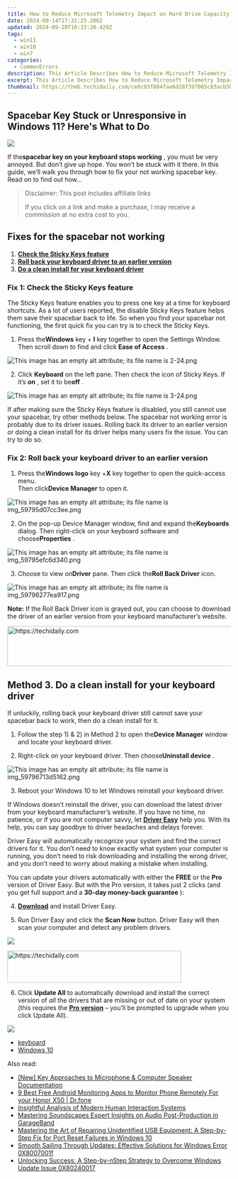 ```yaml
---
title: How to Reduce Microsoft Telemetry Impact on Hard Drive Capacity in Windows 11 Systems
date: 2024-09-14T17:31:25.206Z
updated: 2024-09-20T16:33:20.429Z
tags:
  - win11
  - win10
  - win7
categories:
  - CommonErrors
description: This Article Describes How to Reduce Microsoft Telemetry Impact on Hard Drive Capacity in Windows 11 Systems
excerpt: This Article Describes How to Reduce Microsoft Telemetry Impact on Hard Drive Capacity in Windows 11 Systems
thumbnail: https://thmb.techidaily.com/ce6c03f084faa6d28f397065c83acb50be7be1ae3bde8fc728fb219e33b59c83.jpeg
---
```


## Spacebar Key Stuck or Unresponsive in Windows 11? Here's What to Do

![](https://images.drivereasy.com/wp-content/uploads/2017/07/img_59794b70c58e8.jpg)

 If the**spacebar key on your keyboard stops working** , you must be very annoyed. But don’t give up hope. You won’t be stuck with it there. In this guide, we’ll walk you through how to fix your not working spacebar key. Read on to find out how…

>  Disclaimer: This post includes affiliate links
>
>  If you click on a link and make a purchase, I may receive a commission at no extra cost to you.
>

## Fixes for the spacebar not working

1. [**Check the Sticky Keys feature**](#method1)
2. [**Roll back your keyboard driver to an earlier version**](#method2)
3. [**Do a clean install for your keyboard driver**](#method3)

### Fix 1: Check the Sticky Keys feature

 The Sticky Keys feature enables you to press one key at a time for keyboard shortcuts. As a lot of users reported, the disable Sticky Keys feature helps them save their spacebar back to life. So when you find your spacebar not functioning, the first quick fix you can try is to check the Sticky Keys.

 1) Press the**Windows** key + **I** key together to open the Settings Window.  
 Then scroll down to find and click **Ease of Access** .

![This image has an empty alt attribute; its file name is 2-24.png](https://images.drivereasy.com/wp-content/uploads/2017/06/2-24.png)

 2) Click **Keyboard** on the left pane. Then check the icon of Sticky Keys. If it’s **on** , set it to be**off** .

![This image has an empty alt attribute; its file name is 3-24.png](https://images.drivereasy.com/wp-content/uploads/2017/06/3-24.png)

 If after making sure the Sticky Keys feature is disabled, you still cannot use your spacebar, try other methods below. The spacebar not working error is probably due to its driver issues. Rolling back its driver to an earlier version or doing a clean install for its driver helps many users fix the issue. You can try to do so.

### Fix 2:   Roll back your keyboard driver to an earlier version

 1) Press the**Windows logo**  key +**X** key together to open the quick-access menu.  
 Then click**Device Manager** to open it.

![This image has an empty alt attribute; its file name is img_59795d07cc3ee.png](https://images.drivereasy.com/wp-content/uploads/2017/07/img_59795d07cc3ee.png)

 2) On the pop-up Device Manager window, find and expand the**Keyboards** dialog. Then right-click on your keyboard software and choose**Properties** .

![This image has an empty alt attribute; its file name is img_59795efc6d340.png](https://images.drivereasy.com/wp-content/uploads/2017/07/img_59795efc6d340.png)

 3) Choose to view on**Driver** pane. Then click the**Roll Back Driver** icon.

![This image has an empty alt attribute; its file name is img_59796277ea917.png](https://images.drivereasy.com/wp-content/uploads/2017/07/img_59796277ea917.png)

**Note:** If the Roll Back Driver icon is grayed out, you can choose to download the driver of an earlier version from your keyboard manufacturer’s website.

<!-- affiliate ads begin -->
<a href="https://unicoeye.pxf.io/c/5597632/2134489/18498" target="_top" id="2134489">
  <img src="//a.impactradius-go.com/display-ad/18498-2134489" border="0" alt="https://techidaily.com" width="728" height="90"/>
</a>
<img height="0" width="0" src="https://unicoeye.pxf.io/i/5597632/2134489/18498" style="position:absolute;visibility:hidden;" border="0" />
<!-- affiliate ads end -->

## Method 3\. Do a clean install for your keyboard driver

 If unluckily, rolling back your keyboard driver still cannot save your spacebar back to work, then do a clean install for it.

 1) Follow the step 1) & 2) in Method 2 to open the**Device Manager** window and locate your keyboard driver.

 2) Right-click on your keyboard driver. Then choose**Uninstall device** .

![This image has an empty alt attribute; its file name is img_59796713d5162.png](https://images.drivereasy.com/wp-content/uploads/2017/07/img_59796713d5162.png)

3) Reboot your Windows 10 to let Windows reinstall your keyboard driver.

 If Windows doesn’t reinstall the driver, you can download the latest driver from your keyboard manufacturer’s website. If you have no time, no patience, or if you are not computer savvy, let **[Driver Easy](https://tools.techidaily.com/drivereasy/download/)**  help you. With its help, you can say goodbye to driver headaches and delays forever.

 Driver Easy will automatically recognize your system and find the correct drivers for it. You don’t need to know exactly what system your computer is running, you don’t need to risk downloading and installing the wrong driver, and you don’t need to worry about making a mistake when installing.

 You can update your drivers automatically with either the **FREE**   or the **Pro**   version of Driver Easy. But with the Pro version, it takes just 2 clicks (and you get full support and a **30-day money-back guarantee** ):

 4) **[Download](https://tools.techidaily.com/drivereasy/download/)**   and install Driver Easy.  
  
 5) Run Driver Easy and click the **Scan Now**   button. Driver Easy will then scan your computer and detect any problem drivers.

![](https://images.drivereasy.com/wp-content/uploads/2023/03/Driver-Easy-download-needed-1200x900.jpg)

<!-- affiliate ads begin -->
<a href="https://aligracehair.sjv.io/c/5597632/2135373/19272" target="_top" id="2135373">
  <img src="//a.impactradius-go.com/display-ad/19272-2135373" border="0" alt="https://techidaily.com" width="392" height="72"/>
</a>
<img height="0" width="0" src="https://aligracehair.sjv.io/i/5597632/2135373/19272" style="position:absolute;visibility:hidden;" border="0" />
<!-- affiliate ads end -->

 6) Click **Update All** to automatically download and install the correct version of _all_ the drivers that are missing or out of date on your system (this requires the [**Pro version**](https://tools.techidaily.com/drivereasy/download/) – you’ll be prompted to upgrade when you click Update All).

![](https://images.drivereasy.com/wp-content/uploads/2020/11/de-2-7.jpg)

* [keyboard](https://bellelily.pxf.io/m5azgm)
* [Windows 10](https://tools.techidaily.com/drivereasy/download/)

<ins class="adsbygoogle"
     style="display:block"
     data-ad-format="autorelaxed"
     data-ad-client="ca-pub-7571918770474297"
     data-ad-slot="1223367746"></ins>

<ins class="adsbygoogle"
     style="display:block"
     data-ad-client="ca-pub-7571918770474297"
     data-ad-slot="8358498916"
     data-ad-format="auto"
     data-full-width-responsive="true"></ins>

<span class="atpl-alsoreadstyle">Also read:</span>
<div><ul>
<li><a href="https://screen-capture.techidaily.com/new-key-approaches-to-microphone-and-computer-speaker-documentation/"><u>[New] Key Approaches to Microphone & Computer Speaker Documentation</u></a></li>
<li><a href="https://android-location.techidaily.com/9-best-free-android-monitoring-apps-to-monitor-phone-remotely-for-your-honor-x50-drfone-by-drfone-virtual/"><u>9 Best Free Android Monitoring Apps to Monitor Phone Remotely For your Honor X50 | Dr.fone</u></a></li>
<li><a href="https://extra-lessons.techidaily.com/insightful-analysis-of-modern-human-interaction-systems/"><u>Insightful Analysis of Modern Human Interaction Systems</u></a></li>
<li><a href="https://extra-tips.techidaily.com/mastering-soundscapes-expert-insights-on-audio-post-production-in-garageband/"><u>Mastering Soundscapes Expert Insights on Audio Post-Production in GarageBand</u></a></li>
<li><a href="https://common-error.techidaily.com/mastering-the-art-of-repairing-unidentified-usb-equipment-a-step-by-step-fix-for-port-reset-failures-in-windows-10/"><u>Mastering the Art of Repairing Unidentified USB Equipment: A Step-by-Step Fix for Port Reset Failures in Windows 10</u></a></li>
<li><a href="https://common-error.techidaily.com/smooth-sailing-through-updates-effective-solutions-for-windows-error-0x8007001f/"><u>Smooth Sailing Through Updates: Effective Solutions for Windows Error 0X8007001f</u></a></li>
<li><a href="https://common-error.techidaily.com/unlocking-success-a-step-by-nstep-strategy-to-overcome-windows-update-issue-0x80240017/"><u>Unlocking Success: A Step-by-nStep Strategy to Overcome Windows Update Issue 0X80240017</u></a></li>
</ul></div>

